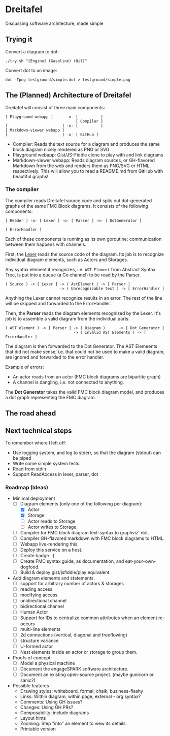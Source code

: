 # Dreitafel
Discussing software architecture, made simple

## Trying it

Convert a diagram to dot:

```
./try.sh "[Engine] (Gasoline) (Oil)"
```

Convert dot to an image:

```
dot -Tpng testground/simple.dot > testground/simple.png
```

## The (Planned) Architecture of Dreitafel

Dreitafel will consist of three main components:

```
[ Playground webapp ]      -o- [          ]
                               [ Compiler ]
[                        ] -o- [          ]
[ Markdown-viewer webapp ]
[                        ] -o- [ GitHub ]
```

* Compiler: Reads the text source for a diagram and produces the same block diagram nicely rendered as PNG or SVG.
* Playground webapp: Gist/JS-Fiddle clone to play with and link diagrams
* Markdown-viewer webapp: Reads diagram sources, or GH-flavored Markdown from the web
  and renders them as PNG/SVG or HTML, respectively. This will allow you to read a README.md from
  GitHub with beautiful graphs!


### The compiler

The compiler reads Dreitafel source code
and spits out dot-generated graphs of the same FMC Block diagrams.
It consists of the following components:

```dreitafel:fmcblock
[ Reader ] -o- [ Lexer ] -o- [ Parser ] -o- [ DotGenerator ]

[ ErrorHandler ]
```

Each of these components is running as its own goroutine;
communication between them happens with channels.

First, the [Lexer](lexer.go) reads the source code of the diagram.
Its job is to recognize individual diagram elements, such as Actors and Storages.

Any syntax element it recognizes, i.e. `AST Element` from Abstract Syntax Tree, is put into a queue (a Go channel) to be read by the Parser.

```dreitafel:fmcblock
( Source ) -> [ Lexer ] -> ( AstElement ) -> [ Parser ]
                        -> ( Unrecognizable text ) -> [ ErrorHandler ]
```

Anything the Lexer cannot recognize results in an error.
The rest of the line will be skipped and forwarded to the ErrorHandler.

Then, the **Parser** reads the diagram elements recognized by the Lexer.
It's job is to assemble a valid diagram from the individual parts.

```dreitafel:fmcblock
( AST element ) -> [ Parser ] -> ( Diagram )      -> [ Dot Generator ]
                              -> ( Invalid AST Elements ) -> [ ErrorHandler ]
```

The diagram is then forwarded to the Dot Generator.
The AST Elemeents that did not make sense,
i.e. that could not be used to make a valid diagram,
are ignored and forwarded to the error handler.

Example of errors:

* An actor reads from an actor (FMC block diagrams are bipartite graph)
* A channel is dangling, i.e. not connected to anything.

The **Dot Generator** takes the valid FMC block diagram model, 
and produces a dot graph representing the FMC diagram.

## The road ahead

## Next technical steps

To remember where I left off:

* Use logging system, and log to stderr, so that the diagram (stdout) can be piped
* Write some simple system tests
* Read from stdin
* Support ReadAccess in lexer, parser, dot

### Roadmap (Ideas)

* Minimal deployment
  * [ ] Diagram elements (only one of the following per diagram):
    * [X] Actor
    * [X] Storage
    * [ ] Actor reads to Storage
    * [ ] Actor writes to Storage.
  * [ ] Compiler for FMC block diagram text-syntax to graphviz' dot.
  * [ ] Compiler GH-flavored markdown with FMC block diagrams to HTML.
  * [ ] Webapp live-rendering this.
  * [ ] Deploy this service on a host.
  * [ ] Create badge. :)
  * [ ] Create FMC syntax guide, as documentation, and eat-your-own-dogfood.
  * [ ] Build & deploy gist/jsfiddle/play equivalent.
* Add diagram elements and statements.
  * [ ] support for arbitrary number of actors & storages
  * [ ] reading access
  * [ ] modifying access
  * [ ] unidirectional channel
  * [ ] bidirectional channel
  * [ ] Human Actor
  * [ ] Support for IDs to centralize common attributes when an element re-occurs
  * [ ] multi-line elements
  * [ ] 2d connections (vertical, diagonal and freeflowing)
  * [ ] structure variance
  * [ ] U-formed actor
  * [ ] Nest elements inside an actor or storage to group them.
* Proofs of concept:
  * [ ] Model a physical machine
  * [ ] Document the engageSPARK software architecture.
  * [ ] Document an existing open-source project. (maybe gunicorn or sanic?)
* Possible features
  * Drawing styles: whiteboard, formal, chalk, business-flashy
  * Links: Within diagram, within page, external  - org syntax?
  * Comments: Using GH issues?
  * Changes: Using GH PRs?
  * Composability: include diagrams
  * Layout hints
  * Zooming: Step “into” an element to view its details.
  * Printable version
